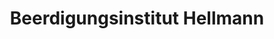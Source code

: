 ---
title: "Beerdigungsinstitut Hellmann"
url: /celle/beerdigungsinstitut-hellmann/
shop: Bestattungen
---